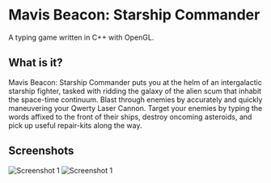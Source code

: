 # Mavis Beacon: Starship Commander
A typing game written in C++ with OpenGL.

## What is it?
Mavis Beacon: Starship Commander puts you at the helm of an intergalactic starship fighter, tasked with ridding the galaxy of the alien scum that inhabit the space-time continuum. Blast through enemies by accurately and quickly maneuvering your Qwerty Laser Cannon. Target your enemies by typing the words affixed to the front of their ships, destroy oncoming asteroids, and pick up useful repair-kits along the way. 

## Screenshots
![Screenshot 1](https://i.imgur.com/T8u9N8W.png)
![Screenshot 1](https://i.imgur.com/o0k17lR.png)


